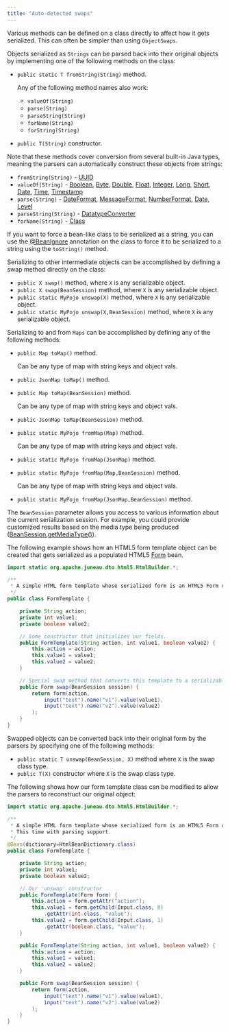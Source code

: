 ```yaml
---
title: "Auto-detected swaps"
---
```


Various methods can be defined on a class directly to affect how it gets serialized.
This can often be simpler than using `ObjectSwaps`.

Objects serialized as `Strings` can be parsed back into their original objects by implementing one of the following methods on the class:

- `public static T fromString(String)` method.
  
  Any of the following method names also work:
  - `valueOf(String)`
  - `parse(String)`
  - `parseString(String)`
  - `forName(String)`
  - `forString(String)`

- `public T(String)` constructor.

Note that these methods cover conversion from several built-in Java types, meaning the parsers can automatically construct these objects from strings:

- `fromString(String)` - [UUID]({{API_DOCS}}/java/util/UUID.html)
- `valueOf(String)` - [Boolean]({{API_DOCS}}/java/lang/Boolean.html), [Byte]({{API_DOCS}}/java/lang/Byte.html), [Double]({{API_DOCS}}/java/lang/Double.html), [Float]({{API_DOCS}}/java/lang/Float.html), [Integer]({{API_DOCS}}/java/lang/Integer.html), [Long]({{API_DOCS}}/java/lang/Long.html), [Short]({{API_DOCS}}/java/lang/Short.html), [Date]({{API_DOCS}}/java/sql/Date.html), [Time]({{API_DOCS}}/java/sql/Time.html), [Timestamp]({{API_DOCS}}/java/sql/Timestamp.html)
- `parse(String)` - [DateFormat]({{API_DOCS}}/java/text/DateFormat.html), [MessageFormat]({{API_DOCS}}/java/text/MessageFormat.html), [NumberFormat]({{API_DOCS}}/java/text/NumberFormat.html), [Date]({{API_DOCS}}/java/util/Date.html), [Level]({{API_DOCS}}/java/util/logging/Level.html)
- `parseString(String)` - [DatatypeConverter]({{API_DOCS}}/javax/xml/bind/DatatypeConverter.html)
- `forName(String)` - [Class]({{API_DOCS}}/java/lang/Class.html)

If you want to force a bean-like class to be serialized as a string, you can use the [@BeanIgnore]({{API_DOCS}}/org/apache/juneau/annotation/BeanIgnore.html) annotation on the class to force it to be serialized to a string using the `toString()` method.

Serializing to other intermediate objects can be accomplished by defining a swap method directly on the class:

- `public X swap()` method, where `X` is any serializable object.
- `public X swap(BeanSession)` method, where `X` is any serializable object.
- `public static MyPojo unswap(X)` method, where `X` is any serializable object.
- `public static MyPojo unswap(X,BeanSession)` method, where `X` is any serializable object.

Serializing to and from `Maps` can be accomplished by defining any of the following methods:

- `public Map toMap()` method.
  
  Can be any type of map with string keys and object vals.

- `public JsonMap toMap()` method.
- `public Map toMap(BeanSession)` method.
  
  Can be any type of map with string keys and object vals.

- `public JsonMap toMap(BeanSession)` method.
- `public static MyPojo fromMap(Map)` method.
  
  Can be any type of map with string keys and object vals.

- `public static MyPojo fromMap(JsonMap)` method.
- `public static MyPojo fromMap(Map,BeanSession)` method.
  
  Can be any type of map with string keys and object vals.

- `public static MyPojo fromMap(JsonMap,BeanSession)` method.

The `BeanSession` parameter allows you access to various information about the current serialization session.
For example, you could provide customized results based on the media type being produced ([BeanSession.getMediaType()]({{API_DOCS}}/org/apache/juneau/BeanSession.html#getMediaType())).

The following example shows how an HTML5 form template object can be created that gets serialized as a populated HTML5 [Form]({{API_DOCS}}/org/apache/juneau/dto/html5/Form.html) bean.

```java
import static org.apache.juneau.dto.html5.HtmlBuilder.*;

/**
 * A simple HTML form template whose serialized form is an HTML5 Form object.
 */
public class FormTemplate {

    private String action;
    private int value1;
    private boolean value2;

    // Some constructor that initializes our fields.
    public FormTemplate(String action, int value1, boolean value2) {
        this.action = action;
        this.value1 = value1;
        this.value2 = value2;
    }

    // Special swap method that converts this template to a serializable bean
    public Form swap(BeanSession session) {
        return form(action,
            input("text").name("v1").value(value1),
            input("text").name("v2").value(value2)
        );
    }
}
```

Swapped objects can be converted back into their original form by the parsers by specifying one of the following methods:

- `public static T unswap(BeanSession, X)` method where `X` is the swap class type.
- `public T(X)` constructor where `X` is the swap class type.

The following shows how our form template class can be modified to allow the parsers to reconstruct our original object:

```java
import static org.apache.juneau.dto.html5.HtmlBuilder.*;

/**
 * A simple HTML form template whose serialized form is an HTML5 Form object.
 * This time with parsing support.
 */
@Bean(dictionary=HtmlBeanDictionary.class)
public class FormTemplate {

    private String action;
    private int value1;
    private boolean value2;

    // Our 'unswap' constructor
    public FormTemplate(Form form) {
        this.action = form.getAttr("action");
        this.value1 = form.getChild(Input.class, 0)
            .getAttr(int.class, "value");
        this.value2 = form.getChild(Input.class, 1)
            .getAttr(boolean.class, "value");
    }

    public FormTemplate(String action, int value1, boolean value2) {
        this.action = action;
        this.value1 = value1;
        this.value2 = value2;
    }

    public Form swap(BeanSession session) {
        return form(action,
            input("text").name("v1").value(value1),
            input("text").name("v2").value(value2)
        );
    }
}
```